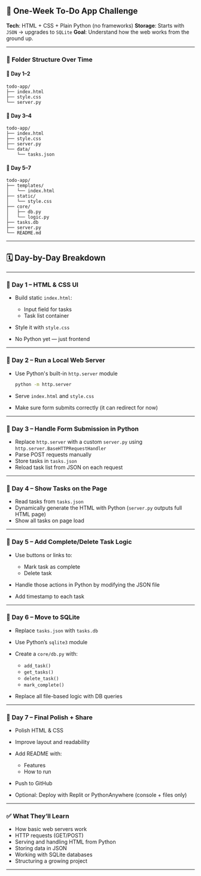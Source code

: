 ## 🧠 One-Week To-Do App Challenge

**Tech**: HTML + CSS + Plain Python (no frameworks)
**Storage**: Starts with `JSON` → upgrades to `SQLite`
**Goal**: Understand how the web works from the ground up.

---

### 📁 Folder Structure Over Time

#### 📅 Day 1–2

```
todo-app/
├── index.html
├── style.css
└── server.py
```

#### 📅 Day 3–4

```
todo-app/
├── index.html
├── style.css
├── server.py
└── data/
    └── tasks.json
```

#### 📅 Day 5–7

```
todo-app/
├── templates/
│   └── index.html
├── static/
│   └── style.css
├── core/
│   ├── db.py
│   └── logic.py
├── tasks.db
├── server.py
└── README.md
```

---

## 🗓️ Day-by-Day Breakdown

---

### 📅 **Day 1 – HTML & CSS UI**

* Build static `index.html`:

  * Input field for tasks
  * Task list container
* Style it with `style.css`
* No Python yet — just frontend

---

### 📅 **Day 2 – Run a Local Web Server**

* Use Python's built-in `http.server` module

  ```bash
  python -m http.server
  ```
* Serve `index.html` and `style.css`
* Make sure form submits correctly (it can redirect for now)

---

### 📅 **Day 3 – Handle Form Submission in Python**

* Replace `http.server` with a custom `server.py` using `http.server.BaseHTTPRequestHandler`
* Parse POST requests manually
* Store tasks in `tasks.json`
* Reload task list from JSON on each request

---

### 📅 **Day 4 – Show Tasks on the Page**

* Read tasks from `tasks.json`
* Dynamically generate the HTML with Python (`server.py` outputs full HTML page)
* Show all tasks on page load

---

### 📅 **Day 5 – Add Complete/Delete Task Logic**

* Use buttons or links to:

  * Mark task as complete
  * Delete task
* Handle those actions in Python by modifying the JSON file
* Add timestamp to each task

---

### 📅 **Day 6 – Move to SQLite**

* Replace `tasks.json` with `tasks.db`
* Use Python’s `sqlite3` module
* Create a `core/db.py` with:

  * `add_task()`
  * `get_tasks()`
  * `delete_task()`
  * `mark_complete()`
* Replace all file-based logic with DB queries

---

### 📅 **Day 7 – Final Polish + Share**

* Polish HTML & CSS
* Improve layout and readability
* Add README with:

  * Features
  * How to run
* Push to GitHub
* Optional: Deploy with Replit or PythonAnywhere (console + files only)

---

### ✅ What They’ll Learn

* How basic web servers work
* HTTP requests (GET/POST)
* Serving and handling HTML from Python
* Storing data in JSON
* Working with SQLite databases
* Structuring a growing project

---

